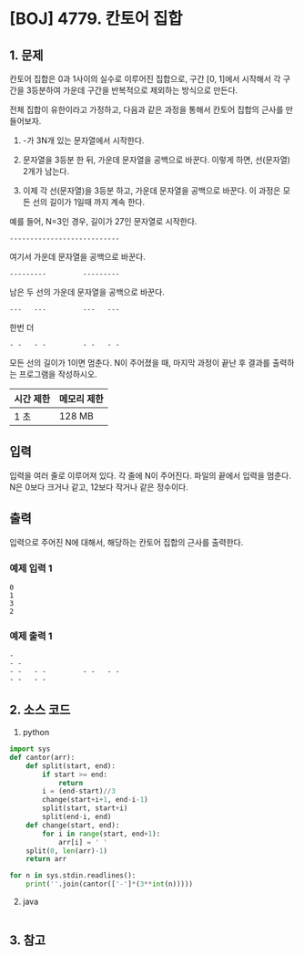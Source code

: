 # [BOJ] 4779. 칸토어 집합

## 1. 문제

칸토어 집합은 0과 1사이의 실수로 이루어진 집합으로, 구간 [0, 1]에서 시작해서 각 구간을 3등분하여 가운데 구간을 반복적으로 제외하는 방식으로 만든다.

전체 집합이 유한이라고 가정하고, 다음과 같은 과정을 통해서 칸토어 집합의 근사를 만들어보자.

1. -가 3N개 있는 문자열에서 시작한다.

2. 문자열을 3등분 한 뒤, 가운데 문자열을 공백으로 바꾼다. 이렇게 하면, 선(문자열) 2개가 남는다.

3. 이제 각 선(문자열)을 3등분 하고, 가운데 문자열을 공백으로 바꾼다. 이 과정은 모든 선의 길이가 1일때 까지 계속 한다.

예를 들어, N=3인 경우, 길이가 27인 문자열로 시작한다.

```---------------------------```

여기서 가운데 문자열을 공백으로 바꾼다.

```---------         ---------```

남은 두 선의 가운데 문자열을 공백으로 바꾼다.

```---   ---         ---   ---```

한번 더

```- -   - -         - -   - -```

모든 선의 길이가 1이면 멈춘다. N이 주어졌을 때, 마지막 과정이 끝난 후 결과를 출력하는 프로그램을 작성하시오.


| 시간 제한 | 메모리 제한 |
|:------|:-------| 
| 1 초   | 128 MB |


## 입력

입력을 여러 줄로 이루어져 있다. 각 줄에 N이 주어진다. 파일의 끝에서 입력을 멈춘다. N은 0보다 크거나 같고, 12보다 작거나 같은 정수이다.


## 출력

입력으로 주어진 N에 대해서, 해당하는 칸토어 집합의 근사를 출력한다.


### 예제 입력 1

```
0
1
3
2
```

### 예제 출력 1

```
-
- -
- -   - -         - -   - -
- -   - -
```



## 2. 소스 코드

1. python

```python
import sys
def cantor(arr):
    def split(start, end):
        if start >= end:
            return
        i = (end-start)//3
        change(start+i+1, end-i-1)
        split(start, start+i)
        split(end-i, end)
    def change(start, end):
        for i in range(start, end+1):
            arr[i] = ' '
    split(0, len(arr)-1)
    return arr

for n in sys.stdin.readlines():
    print(''.join(cantor(['-']*(3**int(n)))))
```

2. java

```java

```


## 3. 참고

```

```



